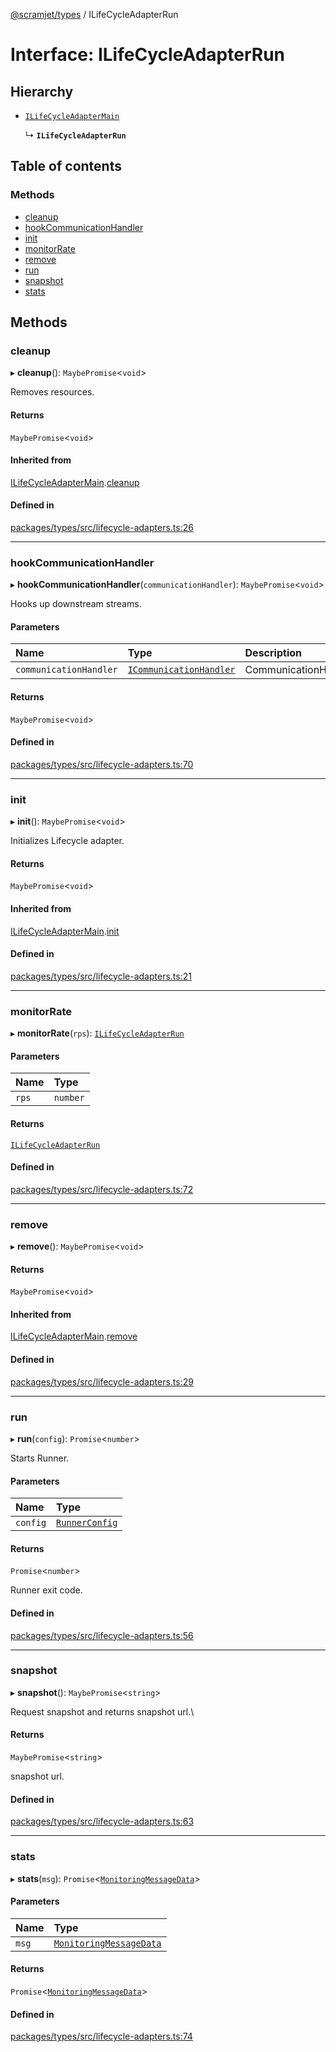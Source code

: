 [@scramjet/types](../README.md) / ILifeCycleAdapterRun

# Interface: ILifeCycleAdapterRun

## Hierarchy

- [`ILifeCycleAdapterMain`](ilifecycleadaptermain.md)

  ↳ **`ILifeCycleAdapterRun`**

## Table of contents

### Methods

- [cleanup](ilifecycleadapterrun.md#cleanup)
- [hookCommunicationHandler](ilifecycleadapterrun.md#hookcommunicationhandler)
- [init](ilifecycleadapterrun.md#init)
- [monitorRate](ilifecycleadapterrun.md#monitorrate)
- [remove](ilifecycleadapterrun.md#remove)
- [run](ilifecycleadapterrun.md#run)
- [snapshot](ilifecycleadapterrun.md#snapshot)
- [stats](ilifecycleadapterrun.md#stats)

## Methods

### cleanup

▸ **cleanup**(): `MaybePromise`<`void`\>

Removes resources.

#### Returns

`MaybePromise`<`void`\>

#### Inherited from

[ILifeCycleAdapterMain](ilifecycleadaptermain.md).[cleanup](ilifecycleadaptermain.md#cleanup)

#### Defined in

[packages/types/src/lifecycle-adapters.ts:26](https://github.com/scramjet-cloud-platform/scramjet-csi-dev/blob/d294535a/packages/types/src/lifecycle-adapters.ts#L26)

___

### hookCommunicationHandler

▸ **hookCommunicationHandler**(`communicationHandler`): `MaybePromise`<`void`\>

Hooks up downstream streams.

#### Parameters

| Name | Type | Description |
| :------ | :------ | :------ |
| `communicationHandler` | [`ICommunicationHandler`](icommunicationhandler.md) | CommunicationHandler |

#### Returns

`MaybePromise`<`void`\>

#### Defined in

[packages/types/src/lifecycle-adapters.ts:70](https://github.com/scramjet-cloud-platform/scramjet-csi-dev/blob/d294535a/packages/types/src/lifecycle-adapters.ts#L70)

___

### init

▸ **init**(): `MaybePromise`<`void`\>

Initializes Lifecycle adapter.

#### Returns

`MaybePromise`<`void`\>

#### Inherited from

[ILifeCycleAdapterMain](ilifecycleadaptermain.md).[init](ilifecycleadaptermain.md#init)

#### Defined in

[packages/types/src/lifecycle-adapters.ts:21](https://github.com/scramjet-cloud-platform/scramjet-csi-dev/blob/d294535a/packages/types/src/lifecycle-adapters.ts#L21)

___

### monitorRate

▸ **monitorRate**(`rps`): [`ILifeCycleAdapterRun`](ilifecycleadapterrun.md)

#### Parameters

| Name | Type |
| :------ | :------ |
| `rps` | `number` |

#### Returns

[`ILifeCycleAdapterRun`](ilifecycleadapterrun.md)

#### Defined in

[packages/types/src/lifecycle-adapters.ts:72](https://github.com/scramjet-cloud-platform/scramjet-csi-dev/blob/d294535a/packages/types/src/lifecycle-adapters.ts#L72)

___

### remove

▸ **remove**(): `MaybePromise`<`void`\>

#### Returns

`MaybePromise`<`void`\>

#### Inherited from

[ILifeCycleAdapterMain](ilifecycleadaptermain.md).[remove](ilifecycleadaptermain.md#remove)

#### Defined in

[packages/types/src/lifecycle-adapters.ts:29](https://github.com/scramjet-cloud-platform/scramjet-csi-dev/blob/d294535a/packages/types/src/lifecycle-adapters.ts#L29)

___

### run

▸ **run**(`config`): `Promise`<`number`\>

Starts Runner.

#### Parameters

| Name | Type |
| :------ | :------ |
| `config` | [`RunnerConfig`](../README.md#runnerconfig) |

#### Returns

`Promise`<`number`\>

Runner exit code.

#### Defined in

[packages/types/src/lifecycle-adapters.ts:56](https://github.com/scramjet-cloud-platform/scramjet-csi-dev/blob/d294535a/packages/types/src/lifecycle-adapters.ts#L56)

___

### snapshot

▸ **snapshot**(): `MaybePromise`<`string`\>

Request snapshot and returns snapshot url.\

#### Returns

`MaybePromise`<`string`\>

snapshot url.

#### Defined in

[packages/types/src/lifecycle-adapters.ts:63](https://github.com/scramjet-cloud-platform/scramjet-csi-dev/blob/d294535a/packages/types/src/lifecycle-adapters.ts#L63)

___

### stats

▸ **stats**(`msg`): `Promise`<[`MonitoringMessageData`](../README.md#monitoringmessagedata)\>

#### Parameters

| Name | Type |
| :------ | :------ |
| `msg` | [`MonitoringMessageData`](../README.md#monitoringmessagedata) |

#### Returns

`Promise`<[`MonitoringMessageData`](../README.md#monitoringmessagedata)\>

#### Defined in

[packages/types/src/lifecycle-adapters.ts:74](https://github.com/scramjet-cloud-platform/scramjet-csi-dev/blob/d294535a/packages/types/src/lifecycle-adapters.ts#L74)
